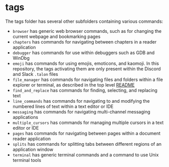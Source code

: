 # tags

The tags folder has several other subfolders containing various commands:

- `browser` has generic web browser commands, such as for changing the current webpage and bookmarking pages
- `chapters` has commands for navigating between chapters in a reader application
- `debugger` has commands for use within debuggers such as GDB and WinDbg
- `emoji` has commands for using emojis, emoticons, and kaomoji. In this repository, the tags activating them are only present within the Discord and Slack `.talon` files
- `file_manager` has commands for navigating files and folders within a file explorer or terminal, as described in the top level [README](https://github.com/talonhub/community?tab=readme-ov-file#file-manager-commands)
- `find_and_replace` has commands for finding, selecting, and replacing text
- `line_commands` has commands for navigating to and modifying the numbered lines of text within a text editor or IDE
- `messaging` has commands for navigating multi-channel messaging applications
- `multiple_cursors` has commands for managing multiple cursors in a text editor or IDE
- `pages` has commands for navigating between pages within a document reader application
- `splits` has commands for splitting tabs between different regions of an application window
- `terminal` has generic terminal commands and a command to use Unix terminal tools
